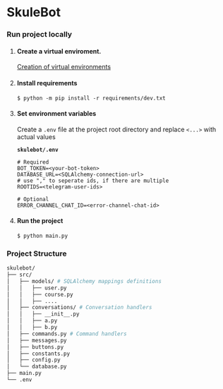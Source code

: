 # SkuleBot

### Run project locally

1. #### Create a virtual enviroment.

   [Creation of virtual environments](https://docs.python.org/3/library/venv.html)

1. #### Install requirements

   ```console
   $ python -m pip install -r requirements/dev.txt
   ```

1. #### Set environment variables

   Create a `.env` file at the project root directory and replace `<...>` with actual values

   **`skulebot/.env`**

   ```shell
   # Required
   BOT_TOKEN=<your-bot-token>
   DATABASE_URL=<SQLAlchemy-connection-url>
   # use "," to seperate ids, if there are multiple
   ROOTIDS=<telegram-user-ids>

   # Optional
   ERROR_CHANNEL_CHAT_ID=<error-channel-chat-id>
   ```

1. #### Run the project

   ```console
   $ python main.py
   ```

### Project Structure

```bash
skulebot/
├── src/
│   ├── models/ # SQLAlchemy mappings definitions
│   │   ├── user.py
│   │   ├── course.py
│   │   ├── ....
│   ├── conversations/ # Conversation handlers
│   │   ├── __init__.py
│   │   ├── a.py
│   │   ├── b.py
│   ├── commands.py # Command handlers
│   ├── messages.py
│   ├── buttons.py
│   ├── constants.py
│   ├── config.py
│   └── database.py
├── main.py
└── .env
```
